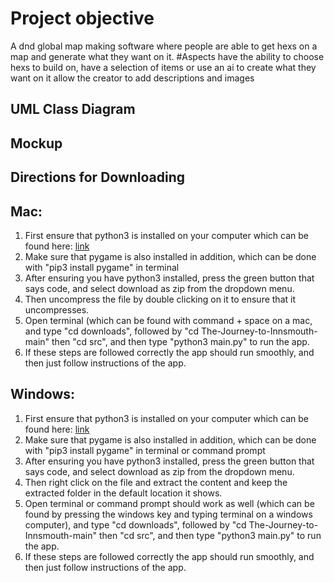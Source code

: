 # Project objective
A dnd global map making software where people are able to get hexs on a map and generate what they want on it.
#Aspects
have the ability to choose hexs to build on, have a selection of items or use an ai to create what they want on it
allow the creator to add descriptions and images
## UML Class Diagram
## Mockup
## Directions for Downloading 
## Mac:
1. First ensure that python3 is installed on your computer which can be found here: [link](https://www.python.org/downloads/)
2. Make sure that pygame is also installed in addition, which can be done with "pip3 install pygame" in terminal
3. After ensuring you have python3 installed, press the green button that says code, and select download as zip from the dropdown menu.
4. Then uncompress the file by double clicking on it to ensure that it uncompresses.
5. Open terminal (which can be found with command + space on a mac, and type "cd downloads", followed by "cd The-Journey-to-Innsmouth-main" then "cd src", and then type "python3 main.py" to run the app.
6. If these steps are followed correctly the app should run smoothly, and then just follow instructions of the app.
## Windows:
1. First ensure that python3 is installed on your computer which can be found here: [link](https://www.python.org/downloads/)
2. Make sure that pygame is also installed in addition, which can be done with "pip3 install pygame" in terminal or command prompt
3. After ensuring you have python3 installed, press the green button that says code, and select download as zip from the dropdown menu.
4. Then right click on the file and extract the content and keep the extracted folder in the default location it shows.
5. Open terminal or command prompt should work as well (which can be found by pressing the windows key and typing terminal on a windows computer), and type "cd downloads", followed by "cd The-Journey-to-Innsmouth-main" then "cd src", and then type "python3 main.py" to run the app.
6. If these steps are followed correctly the app should run smoothly, and then just follow instructions of the app.
